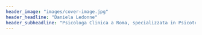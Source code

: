 ```yaml
---
header_image: "images/cover-image.jpg"
header_headline: "Daniela Ledonne"
header_subheadline: "Psicologa Clinica a Roma, specializzata in Psicoterapia Familiare"
---
```

